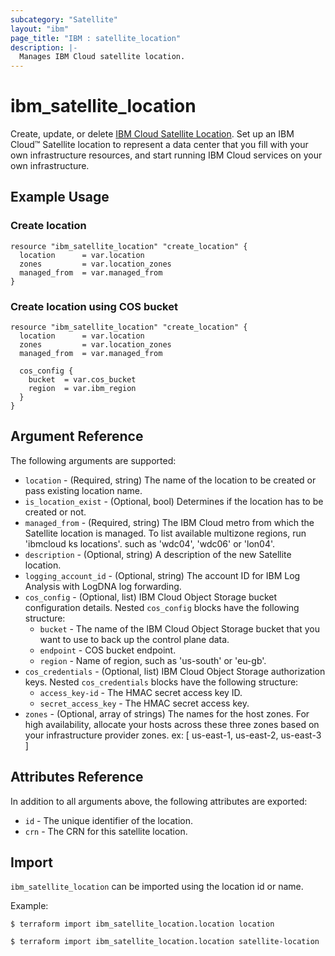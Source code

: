 ```yaml
---
subcategory: "Satellite"
layout: "ibm"
page_title: "IBM : satellite_location"
description: |-
  Manages IBM Cloud satellite location.
---
```


# ibm\_satellite_location

Create, update, or delete [IBM Cloud Satellite Location](https://cloud.ibm.com/docs/satellite?topic=satellite-locations). Set up an IBM Cloud™ Satellite location to represent a data center that you fill with your own infrastructure resources, and start running IBM Cloud services on your own infrastructure.


## Example Usage

###  Create location

```hcl
resource "ibm_satellite_location" "create_location" {
  location      = var.location
  zones         = var.location_zones
  managed_from  = var.managed_from
}

```

###  Create location using COS bucket

```hcl
resource "ibm_satellite_location" "create_location" {
  location      = var.location
  zones         = var.location_zones
  managed_from  = var.managed_from  

  cos_config {
    bucket  = var.cos_bucket
    region  = var.ibm_region
  }
}
```

## Argument Reference

The following arguments are supported:

* `location` - (Required, string) The name of the location to be created or pass existing location name.
* `is_location_exist` - (Optional, bool) Determines if the location has to be created or not.
* `managed_from` - (Required, string) The IBM Cloud metro from which the Satellite location is managed. To list available multizone regions, run 'ibmcloud ks locations'. such as 'wdc04', 'wdc06' or 'lon04'.
* `description` - (Optional, string) A description of the new Satellite location.
* `logging_account_id` - (Optional, string) The account ID for IBM Log Analysis with LogDNA log forwarding.
* `cos_config` - (Optional, list) IBM Cloud Object Storage bucket configuration details. Nested `cos_config` blocks have the following structure:
    * `bucket` - The name of the IBM Cloud Object Storage bucket that you want to use to back up the control plane data.
    * `endpoint` - COS bucket endpoint.
    * `region` - Name of region, such as 'us-south' or 'eu-gb'.
* `cos_credentials` - (Optional, list) IBM Cloud Object Storage authorization keys. Nested `cos_credentials` blocks have the following structure:
    * `access_key-id` - The HMAC secret access key ID.
    * `secret_access_key` - The HMAC secret access key. 
* `zones` - (Optional, array of strings) The names for the host zones. For high availability, allocate your hosts across these three zones based on your infrastructure provider zones. ex: [ us-east-1, us-east-2, us-east-3 ]

## Attributes Reference

In addition to all arguments above, the following attributes are exported:

* `id` - The unique identifier of the location.
* `crn` - The CRN for this satellite location.

## Import

`ibm_satellite_location` can be imported using the location id or name.

Example:

```
$ terraform import ibm_satellite_location.location location

$ terraform import ibm_satellite_location.location satellite-location

```
